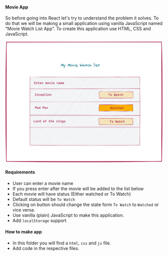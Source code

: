 #### Movie App

So before going into React let's try to understand the problem it solves. To do that we will be making a small application using vanilla JavaScript named "Movie Watch List App". To create this application use HTML, CSS and JavaScript.

![Movie Watch List](../assets/movie-watch.png)

#### Requirements

- User can enter a movie name
- If you press enter after the movie will be added to the list below
- Each movie will have status (Either watched or To Watch)
- Default status will be `To Watch`
- Clicking on button should change the state form `To Watch` to `Watched` or vice versa.
- Use vanilla (plain) JavaScript to make this application.
- Add `localStorage` support

#### How to make app

- In this folder you will find a `html`, `css` and `js` file.
- Add code in the respective files.
